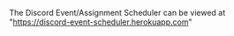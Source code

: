 The Discord Event/Assignment Scheduler can be viewed at "https://discord-event-scheduler.herokuapp.com"
